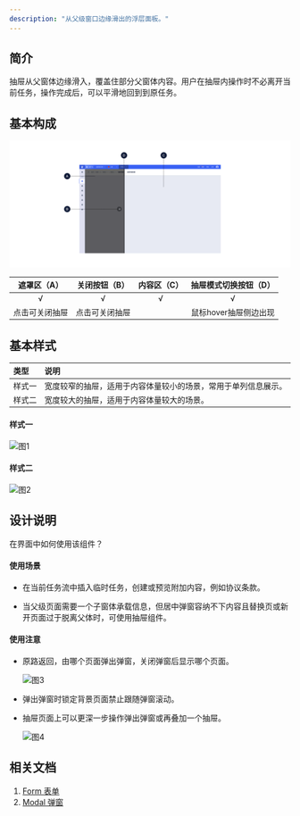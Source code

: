 ```yaml
---
description: "从父级窗口边缘滑出的浮层面板。"
---
```


## 简介

抽屉从父窗体边缘滑入，覆盖住部分父窗体内容。用户在抽屉内操作时不必离开当前任务，操作完成后，可以平滑地回到到原任务。


## 基本构成

![单类型构成 抽屉](../../../images/Drawer/consisiting.png)


|  遮罩区（A）   | 关闭按钮（B）  | 内容区（C） | 抽屉模式切换按钮（D） |
| :------------: | :------------: | :---------: | :-------------------: |
|       √        |       √        |      √      |           √           |
| 点击可关闭抽屉 | 点击可关闭抽屉 |             | 鼠标hover抽屉侧边出现 |




## 基本样式

| 类型   | 说明                                                         |
| :----- | :----------------------------------------------------------- |
| 样式一 | 宽度较窄的抽屉，适用于内容体量较小的场景，常用于单列信息展示。 |
| 样式二 | 宽度较大的抽屉，适用于内容体量较大的场景。                   |

#### 样式一

![图1](../../../images/Drawer/图1.png)

#### 样式二

![图2](../../../images/Drawer/图2.png)




## 设计说明

在界面中如何使用该组件？

#### 使用场景    

- 在当前任务流中插入临时任务，创建或预览附加内容，例如协议条款。

- 当父级页面需要一个子窗体承载信息，但居中弹窗容纳不下内容且替换页或新开页面过于脱离父体时，可使用抽屉组件。

  

#### 使用注意

- 原路返回，由哪个页面弹出弹窗，关闭弹窗后显示哪个页面。

  ![图3](../../../images/Drawer/图3.png)

- 弹出弹窗时锁定背景页面禁止跟随弹窗滚动。

- 抽屉页面上可以更深一步操作弹出弹窗或再叠加一个抽屉。

  ![图4](../../../images/Drawer/图4.png)


<!--

## 主题

| 内容 | 值           | 默认值  |
| :--- | :----------- | :------ |
| icon | icon/nothing | nothing |
| icon | icon/nothing | nothing |

-->

## 相关文档

1. [Form 表单](/component/From/)
3. [Modal 弹窗](/component/Modal/)


